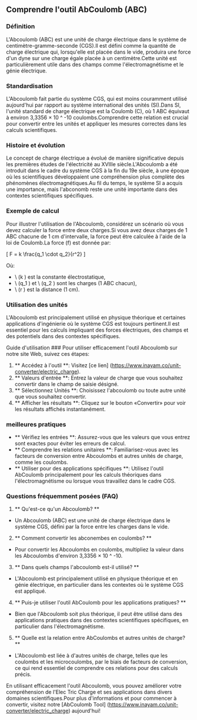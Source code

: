 ## Comprendre l'outil AbCoulomb (ABC)

### Définition
L'Abcoulomb (ABC) est une unité de charge électrique dans le système de centimètre-gramme-seconde (CGS).Il est défini comme la quantité de charge électrique qui, lorsqu'elle est placée dans le vide, produira une force d'un dyne sur une charge égale placée à un centimètre.Cette unité est particulièrement utile dans des champs comme l'électromagnétisme et le génie électrique.

### Standardisation
L'Abcoulomb fait partie du système CGS, qui est moins couramment utilisé aujourd'hui par rapport au système international des unités (SI).Dans SI, l'unité standard de charge électrique est la Coulomb (C), où 1 ABC équivaut à environ 3,3356 × 10 ^ -10 coulombs.Comprendre cette relation est crucial pour convertir entre les unités et appliquer les mesures correctes dans les calculs scientifiques.

### Histoire et évolution
Le concept de charge électrique a évolué de manière significative depuis les premières études de l'électricité au XVIIIe siècle.L'Abcoulomb a été introduit dans le cadre du système CGS à la fin du 19e siècle, à une époque où les scientifiques développaient une compréhension plus complète des phénomènes électromagnétiques.Au fil du temps, le système SI a acquis une importance, mais l'abconomb reste une unité importante dans des contextes scientifiques spécifiques.

### Exemple de calcul
Pour illustrer l'utilisation de l'Abcoulomb, considérez un scénario où vous devez calculer la force entre deux charges.Si vous avez deux charges de 1 ABC chacune de 1 cm d'intervalle, la force peut être calculée à l'aide de la loi de Coulomb.La force (f) est donnée par:

\[ F = k \frac{q_1 \cdot q_2}{r^2} \]

Où:
- \ (k \) est la constante électrostatique,
- \ (q_1 \) et \ (q_2 \) sont les charges (1 ABC chacun),
- \ (r \) est la distance (1 cm).

### Utilisation des unités
L'Abcoulomb est principalement utilisé en physique théorique et certaines applications d'ingénierie où le système CGS est toujours pertinent.Il est essentiel pour les calculs impliquant des forces électriques, des champs et des potentiels dans des contextes spécifiques.

Guide d'utilisation ###
Pour utiliser efficacement l'outil Abcoulomb sur notre site Web, suivez ces étapes:
1. ** Accédez à l'outil **: Visitez [ce lien] (https://www.inayam.co/unit-converter/electric_charge).
2. ** Valeurs d'entrée **: Entrez la valeur de charge que vous souhaitez convertir dans le champ de saisie désigné.
3. ** Sélectionnez Unités **: Choisissez l'abcoulomb ou toute autre unité que vous souhaitez convertir.
4. ** Afficher les résultats **: Cliquez sur le bouton «Convertir» pour voir les résultats affichés instantanément.

### meilleures pratiques
- ** Vérifiez les entrées **: Assurez-vous que les valeurs que vous entrez sont exactes pour éviter les erreurs de calcul.
- ** Comprendre les relations unitaires **: Familiarisez-vous avec les facteurs de conversion entre Abcoulombs et autres unités de charge, comme les coulombs.
- ** Utiliser pour des applications spécifiques **: Utilisez l'outil AbCoulomb principalement pour les calculs théoriques dans l'électromagnétisme ou lorsque vous travaillez dans le cadre CGS.

### Questions fréquemment posées (FAQ)

1. ** Qu'est-ce qu'un Abcoulomb? **
- Un Abcoulomb (ABC) est une unité de charge électrique dans le système CGS, défini par la force entre les charges dans le vide.

2. ** Comment convertir les abconembes en coulombs? **
- Pour convertir les Abcoulombs en coulombs, multipliez la valeur dans les Abcoulombs d'environ 3,3356 × 10 ^ -10.

3. ** Dans quels champs l'abcoulomb est-il utilisé? **
- L'Abcoulomb est principalement utilisé en physique théorique et en génie électrique, en particulier dans les contextes où le système CGS est appliqué.

4. ** Puis-je utiliser l'outil AbCoulomb pour les applications pratiques? **
- Bien que l'Abcoulomb soit plus théorique, il peut être utilisé dans des applications pratiques dans des contextes scientifiques spécifiques, en particulier dans l'électromagnétisme.

5. ** Quelle est la relation entre AbCoulombs et autres unités de charge? **
- L'Abcoulomb est liée à d'autres unités de charge, telles que les coulombs et les microcoulombs, par le biais de facteurs de conversion, ce qui rend essentiel de comprendre ces relations pour des calculs précis.

En utilisant efficacement l'outil Abcoulomb, vous pouvez améliorer votre compréhension de l'Elec Tric Charge et ses applications dans divers domaines scientifiques.Pour plus d'informations et pour commencer à convertir, visitez notre [AbCoulomb Tool] (https://www.inayam.co/unit-converter/electric_charge) aujourd'hui!